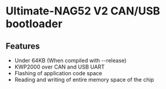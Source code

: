 # Ultimate-NAG52 V2 CAN/USB bootloader

## Features

* Under 64KB (When compiled with --release)
* KWP2000 over CAN and USB UART
* Flashing of application code space
* Reading and writing of entire memory space of the chip
